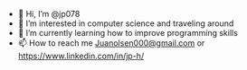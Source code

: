 - 👋 Hi, I’m @jp078
- 👀 I’m interested in computer science and traveling around 
- 🌱 I’m currently learning how to improve programming skills
- 📫 How to reach me Juanolsen000@gmail.com or https://www.linkedin.com/in/jp-h/

<!---
jp078/jp078 is a ✨ special ✨ repository because its `README.md` (this file) appears on your GitHub profile.
You can click the Preview link to take a look at your changes.
--->
